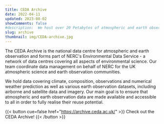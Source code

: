 ```yaml
---
title: CEDA Archive
date: 2022-04-11
updated: 2023-08-02
showComments: false
#description:  We host over 20 Petabytes of atmospheric and earth observation data. Sources include aircraft campaigns, satellites, automatic weather stations and climate models, amongst many more. 
slug: archive
thumbnail: img/CEDA-archive.jpg
---
```


The CEDA Archive is the national data centre for atmospheric and earth observation and forms part of NERC's Environmental Data Service - a network of data centres covering all aspects of environmental science. Our team coordinate data management on behalf of NERC for the UK atmospheric science and earth observation communities. 

We hold data covering climate, composition, observations and numerical weather prediction as well as various earth observation datasets, including airborne and satellite data and imagery. Our main goal is to ensure that atmospheric and earth observation data are made available and accessible to all in order to fully realise their reuse potential.


{{< button cue=false href="https://archive.ceda.ac.uk/" >}} Check out the CEDA Archive! {{< /button >}}
